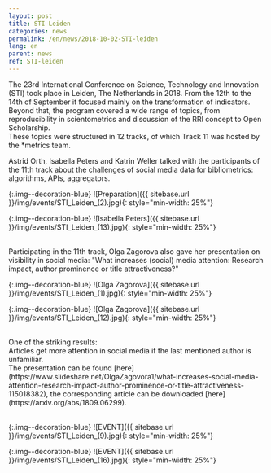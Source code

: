 ```yaml
---
layout: post
title: STI Leiden
categories: news
permalink: /en/news/2018-10-02-STI-leiden
lang: en
parent: news
ref: STI-leiden
---
```

<!-- Start editing content here-->
The 23rd International Conference on Science, Technology and Innovation (STI) took place in Leiden, The Netherlands in 2018. From the 12th to the 14th of September it focused mainly on the transformation of indicators. Beyond that, the program covered a wide range of topics, from reproducibility in scientometrics and discussion of the RRI concept to Open Scholarship.<br/>
These topics were structured in 12 tracks, of which Track 11 was hosted by the \*metrics team.

Astrid Orth, Isabella Peters and Katrin Weller talked with the participants of the 11th track about the challenges of social media data for bibliometrics: algorithms, APIs, aggregators.

{:.img--decoration-blue}
![Preparation]({{ sitebase.url }}/img/events/STI_Leiden_(2).jpg){: style="min-width: 25%"}

{:.img--decoration-blue}
![Isabella Peters]({{ sitebase.url }}/img/events/STI_Leiden_(13).jpg){: style="min-width: 25%"}


<br/>
Participating in the 11th track, Olga Zagorova also gave her presentation on visibility in social media: "What increases (social) media attention: Research impact, author prominence or title attractiveness?"<br/>

{:.img--decoration-blue}
![Olga Zagorova]({{ sitebase.url }}/img/events/STI_Leiden_(1).jpg){: style="min-width: 25%"}

{:.img--decoration-blue}
![Olga Zagorova]({{ sitebase.url }}/img/events/STI_Leiden_(12).jpg){: style="min-width: 25%"}

<br/>
One of the striking results:<br/>
Articles get more attention in social media if the last mentioned author is unfamiliar.<br/>
The presentation can be found [here](https://www.slideshare.net/OlgaZagovora1/what-increases-social-media-attention-research-impact-author-prominence-or-title-attractiveness-115018382), the corresponding article can be downloaded [here](https://arxiv.org/abs/1809.06299).<br/>
<br/>

{:.img--decoration-blue}
![EVENT]({{ sitebase.url }}/img/events/STI_Leiden_(9).jpg){: style="min-width: 25%"}

{:.img--decoration-blue}
![EVENT]({{ sitebase.url }}/img/events/STI_Leiden_(16).jpg){: style="min-width: 25%"}


